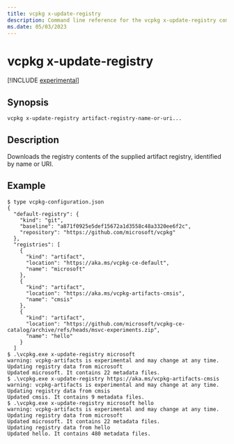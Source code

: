 ```yaml
---
title: vcpkg x-update-registry
description: Command line reference for the vcpkg x-update-registry command. Updates dowloaded content for the supplied artifact registries.
ms.date: 05/03/2023
---
```

# vcpkg x-update-registry

[!INCLUDE [experimental](../../includes/experimental.md)]

## Synopsis

```console
vcpkg x-update-registry artifact-registry-name-or-uri...
```

## Description

Downloads the registry contents of the supplied artifact registry, identified by name or URI.

## Example

```console
$ type vcpkg-configuration.json
{
  "default-registry": {
    "kind": "git",
    "baseline": "a871f0925e5def15672a1d3558c48a3320ee6f2c",
    "repository": "https://github.com/microsoft/vcpkg"
  },
  "registries": [
    {
      "kind": "artifact",
      "location": "https://aka.ms/vcpkg-ce-default",
      "name": "microsoft"
    },
    {
      "kind": "artifact",
      "location": "https://aka.ms/vcpkg-artifacts-cmsis",
      "name": "cmsis"
    },
    {
      "kind": "artifact",
      "location": "https://github.com/microsoft/vcpkg-ce-catalog/archive/refs/heads/msvc-experiments.zip",
      "name": "hello"
    }
  ]
$ .\vcpkg.exe x-update-registry microsoft
warning: vcpkg-artifacts is experimental and may change at any time.
Updating registry data from microsoft
Updated microsoft. It contains 22 metadata files.
$ .\vcpkg.exe x-update-registry https://aka.ms/vcpkg-artifacts-cmsis
warning: vcpkg-artifacts is experimental and may change at any time.
Updating registry data from cmsis
Updated cmsis. It contains 9 metadata files.
$ .\vcpkg.exe x-update-registry microsoft hello
warning: vcpkg-artifacts is experimental and may change at any time.
Updating registry data from microsoft
Updated microsoft. It contains 22 metadata files.
Updating registry data from hello
Updated hello. It contains 480 metadata files.
```
